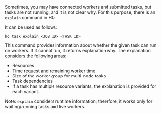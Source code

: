 Sometimes, you may have connected workers and submitted tasks, but tasks are not running, and it is not clear why. For
this purpose, there is an `explain` command in HQ.

It can be used as follows:

`hq task explain <JOB_ID> <TASK_ID>`

This command provides information about whether the given task can run on workers.
If it cannot run, it returns explanation why. The explanation considers the following areas:

* Resources
* Time request and remaining worker time
* Size of the worker group for multi-node tasks
* Task dependencies
* If a task has multiple resource variants, the explanation is provided for each variant.

Note: `explain` considers runtime information; therefore, it works only for waiting/running tasks and live workers.
